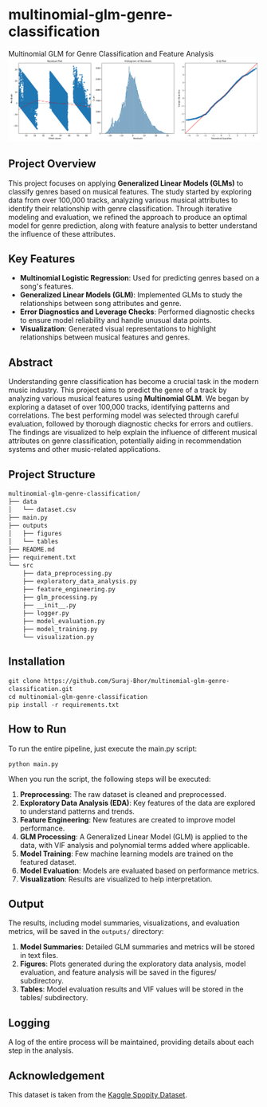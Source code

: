 # multinomial-glm-genre-classification
Multinomial GLM for Genre Classification and Feature Analysis
![alt text](outputs/residual_plots.png)
## Project Overview

This project focuses on applying **Generalized Linear Models (GLMs)** to classify genres based on musical features. The study started by exploring data from over 100,000 tracks, analyzing various musical attributes to identify their relationship with genre classification. Through iterative modeling and evaluation, we refined the approach to produce an optimal model for genre prediction, along with feature analysis to better understand the influence of these attributes.

## Key Features

- **Multinomial Logistic Regression**: Used for predicting genres based on a song's features.
- **Generalized Linear Models (GLM)**: Implemented GLMs to study the relationships between song attributes and genre.
- **Error Diagnostics and Leverage Checks**: Performed diagnostic checks to ensure model reliability and handle unusual data points.
- **Visualization**: Generated visual representations to highlight relationships between musical features and genres.

## Abstract

Understanding genre classification has become a crucial task in the modern music industry. This project aims to predict the genre of a track by analyzing various musical features using **Multinomial GLM**. We began by exploring a dataset of over 100,000 tracks, identifying patterns and correlations. The best performing model was selected through careful evaluation, followed by thorough diagnostic checks for errors and outliers. The findings are visualized to help explain the influence of different musical attributes on genre classification, potentially aiding in recommendation systems and other music-related applications.

## Project Structure
```
multinomial-glm-genre-classification/
├── data
│   └── dataset.csv
├── main.py
├── outputs
│   ├── figures
│   └── tables
├── README.md
├── requirement.txt
└── src
    ├── data_preprocessing.py
    ├── exploratory_data_analysis.py
    ├── feature_engineering.py
    ├── glm_processing.py
    ├── __init__.py
    ├── logger.py
    ├── model_evaluation.py
    ├── model_training.py
    └── visualization.py
```

## Installation

```
git clone https://github.com/Suraj-Bhor/multinomial-glm-genre-classification.git
cd multinomial-glm-genre-classification
pip install -r requirements.txt
```

## How to Run
To run the entire pipeline, just execute the main.py script:
```
python main.py
```

When you run the script, the following steps will be executed:

1. **Preprocessing**: The raw dataset is cleaned and preprocessed.
2. **Exploratory Data Analysis (EDA)**: Key features of the data are explored to understand patterns and trends.
3. **Feature Engineering**: New features are created to improve model performance.
4. **GLM Processing**: A Generalized Linear Model (GLM) is applied to the data, with VIF analysis and polynomial terms added where applicable.
5. **Model Training**: Few machine learning models are trained on the featured dataset.
6. **Model Evaluation**: Models are evaluated based on performance metrics.
7. **Visualization**: Results are visualized to help interpretation.

## Output
The results, including model summaries, visualizations, and evaluation metrics, will be saved in the `outputs/` directory:

1. **Model Summaries**: Detailed GLM summaries and metrics will be stored in text files.
2. **Figures**: Plots generated during the exploratory data analysis, model evaluation, and feature analysis will be saved in the figures/ subdirectory.
3. **Tables**: Model evaluation results and VIF values will be stored in the tables/ subdirectory.

## Logging
A log of the entire process will be maintained, providing details about each step in the analysis.

## Acknowledgement
This dataset is taken from the [Kaggle Spopity Dataset](https://www.kaggle.com/datasets/maharshipandya/-spotify-tracks-dataset).

